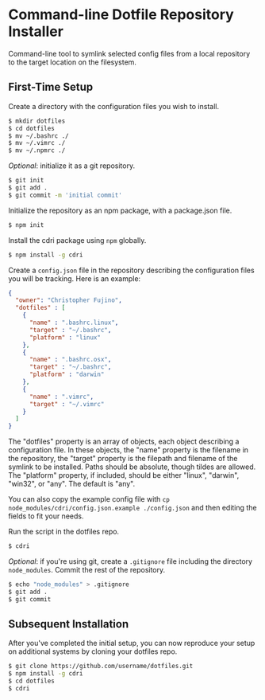 # Command-line Dotfile Repository Installer

Command-line tool to symlink selected config files from a local repository to the target location on the filesystem.

## First-Time Setup

Create a directory with the configuration files you wish to install.

```bash
$ mkdir dotfiles
$ cd dotfiles
$ mv ~/.bashrc ./
$ mv ~/.vimrc ./
$ mv ~/.npmrc ./
```

*Optional*: initialize it as a git repository.

```bash
$ git init
$ git add .
$ git commit -m 'initial commit'
```

Initialize the repository as an npm package, with a package.json file.

```bash
$ npm init
```

Install the cdri package using `npm` globally.

```bash
$ npm install -g cdri
```

Create a `config.json` file in the repository describing the configuration files you will be tracking. Here is an example:

```json
{
  "owner": "Christopher Fujino",
  "dotfiles" : [
    {
      "name" : ".bashrc.linux",
      "target" : "~/.bashrc",
      "platform" : "linux"
    },
    {
      "name" : ".bashrc.osx",
      "target" : "~/.bashrc",
      "platform" : "darwin"
    },
    {
      "name" : ".vimrc",
      "target" : "~/.vimrc"
    }
  ]
}
```

The "dotfiles" property is an array of objects, each object describing a configuration file. In these objects, the "name" property is the filename in the repository, the "target" property is the filepath and filename of the symlink to be installed. Paths should be absolute, though tildes are allowed. The "platform" property, if included, should be either "linux", "darwin", "win32", or "any". The default is "any".

You can also copy the example config file with `cp node_modules/cdri/config.json.example ./config.json` and then editing the fields to fit your needs.

Run the script in the dotfiles repo.

```bash
$ cdri
```

*Optional*: if you're using git, create a `.gitignore` file including the directory `node_modules`. Commit the rest of the repository.

```bash
$ echo "node_modules" > .gitignore
$ git add .
$ git commit
```

## Subsequent Installation

After you've completed the initial setup, you can now reproduce your setup on additional systems by cloning your dotfiles repo.

```bash
$ git clone https://github.com/username/dotfiles.git
$ npm install -g cdri
$ cd dotfiles
$ cdri
```
